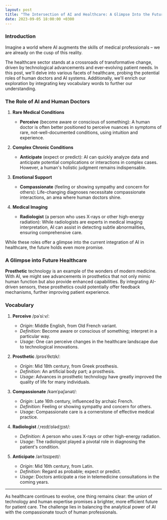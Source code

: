 ```yaml
---
layout: post
title: "The Intersection of AI and Healthcare: A Glimpse Into the Future"
date: 2023-09-05 18:00:00 +0300
---
```


### Introduction

Imagine a world where AI augments the skills of medical professionals – we are already on the cusp of this reality.

The healthcare sector stands at a crossroads of transformative change, driven by technological advancements and ever-evolving patient needs. In this post, we'll delve into various facets of healthcare, probing the potential roles of human doctors and AI systems. Additionally, we'll enrich our exploration by integrating key vocabulary words to further our understanding.

### The Role of AI and Human Doctors

1. **Rare Medical Conditions**
   - **Perceive** (become aware or conscious of something): A human doctor is often better positioned to perceive nuances in symptoms of rare, not-well-documented conditions, using intuition and experience.
   
2. **Complex Chronic Conditions**
   - **Anticipate** (expect or predict): AI can quickly analyze data and anticipate potential complications or interactions in complex cases. However, a human's holistic judgment remains indispensable.

3. **Emotional Support**
   - **Compassionate** (feeling or showing sympathy and concern for others): Life-changing diagnoses necessitate compassionate interactions, an area where human doctors shine.

4. **Medical Imaging**
   - **Radiologist** (a person who uses X-rays or other high-energy radiation): While radiologists are experts in medical imaging interpretation, AI can assist in detecting subtle abnormalities, ensuring comprehensive care.

While these roles offer a glimpse into the current integration of AI in healthcare, the future holds even more promise.

### A Glimpse into Future Healthcare

**Prosthetic** technology is an example of the wonders of modern medicine. With AI, we might see advancements in prosthetics that not only mimic human function but also provide enhanced capabilities. By integrating AI-driven sensors, these prosthetics could potentially offer feedback mechanisms, further improving patient experience.

### Vocabulary

1. **Perceive** /pəˈsiːv/:
   - *Origin*: Middle English, from Old French variant.
   - *Definition*: Become aware or conscious of something; interpret in a particular way.
   - *Usage*: One can perceive changes in the healthcare landscape due to technological innovations.

2. **Prosthetic** /prɒsˈθɛtɪk/:
   - *Origin*: Mid 18th century, from Greek prosthesis.
   - *Definition*: An artificial body part; a prosthesis.
   - *Usage*: Advances in prosthetic technology have greatly improved the quality of life for many individuals.

3. **Compassionate** /kəmˈpaʃənət/:
   - *Origin*: Late 16th century, influenced by archaic French.
   - *Definition*: Feeling or showing sympathy and concern for others.
   - *Usage*: Compassionate care is a cornerstone of effective medical practice.

4. **Radiologist** /ˌreɪdɪˈɒlədʒɪst/:
   - *Definition*: A person who uses X-rays or other high-energy radiation.
   - *Usage*: The radiologist played a pivotal role in diagnosing the patient's condition.

5. **Anticipate** /anˈtɪsɪpeɪt/:
   - *Origin*: Mid 16th century, from Latin.
   - *Definition*: Regard as probable; expect or predict.
   - *Usage*: Doctors anticipate a rise in telemedicine consultations in the coming years.

---

As healthcare continues to evolve, one thing remains clear: the union of technology and human expertise promises a brighter, more efficient future for patient care. The challenge lies in balancing the analytical power of AI with the compassionate touch of human professionals.